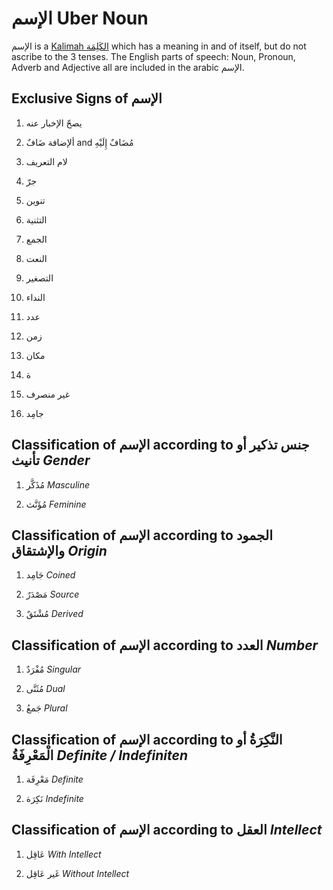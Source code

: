 # الإسم Uber Noun

الإسم is a [Kalimah الكَلِمَة](/reference/nahw/kalimah/) which has a meaning in and of itself, but do not ascribe to the 3 tenses. The English parts of speech: Noun, Pronoun, Adverb and Adjective all are included in the arabic الإسم. 


## Exclusive Signs of الإسم

1. يصحّ الإخبار عنه

2. ألإضافة ضَافٌ and مُضَافٌ إِلَيْهِ 

3. لام التعريف

4. جرّ

5. تنوين
 
6. التثنية 

7. الجمع

8. النعت

9. التصغير

10. النداء

11. عدد

12. زمن

13. مكان

14. ة

15. غیر منصرف

16. جامِد

## Classification of الإسم according to جنس تذكير أو تأنيث *Gender*

1. مُذَكَّر *Masculine*

2. مُؤَنَّث *Feminine*

## Classification of الإسم according to الجمود والإشتقاق *Origin*

1. جَامِد *Coined*

2. مَصْدَرٌ *Source*

3. مُشْتَقٌ *Derived*

## Classification of الإسم according to العدد *Number*

1. مُفْرَدٌ *Singular*

2. مُثَنَّى *Dual*

3. جَمعُ *Plural*

## Classification of الإسم according to النَّكِرَةُ أو الْمَعْرِفَةُ *Definite / Indefiniten*

1. مَعْرِفَة *Definite*

2. نَكِرَة *Indefinite*

## Classification of الإسم according to العقل *Intellect*

1. عَاقِل *With Intellect*

2. غَير عَاقِل *Without Intellect*

